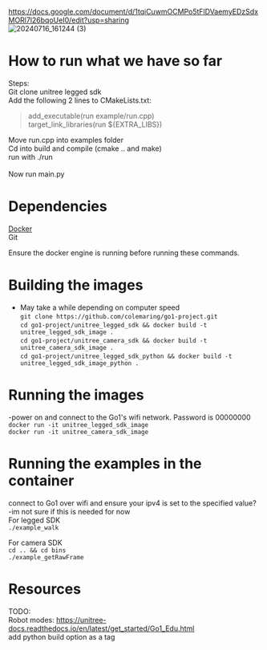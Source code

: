 https://docs.google.com/document/d/1tqiCuwmOCMPo5tFlDVaemyEDzSdxMORl7l26bqoUeI0/edit?usp=sharing<br>
![20240716_161244 (3)](https://github.com/user-attachments/assets/0bbc0fd0-54de-45cb-8d91-351bbafafe30)


# How to run what we have so far
Steps: <br>
Git clone unitree legged sdk <br>
Add the following 2 lines to CMakeLists.txt: <br>
 > add_executable(run example/run.cpp) <br>
 > target_link_libraries(run ${EXTRA_LIBS}) <br>

Move run.cpp into examples folder <br>
Cd into build and compile (cmake .. and make) <br>
run with ./run <br><br>
Now run main.py


# Dependencies
[Docker](https://www.docker.com/get-started/) <br>
Git <br>

Ensure the docker engine is running before running these commands. <br>

# Building the images
 - May take a while depending on computer speed <br>
```git clone https://github.com/colemaring/go1-project.git ```<br>
```cd go1-project/unitree_legged_sdk && docker build -t unitree_legged_sdk_image .```  <br>
```cd go1-project/unitree_camera_sdk && docker build -t unitree_camera_sdk_image .```  <br>
```cd go1-project/unitree_legged_sdk_python && docker build -t unitree_legged_sdk_image_python .```  <br>

# Running the images
-power on and connect to the Go1's wifi network. Password is 00000000 <br>
```docker run -it unitree_legged_sdk_image```  <br>
```docker run -it unitree_camera_sdk_image```  <br>

# Running the examples in the container
connect to Go1 over wifi and ensure your ipv4 is set to the specified value? -im not sure if this is needed for now <br>
For legged SDK <br>
```./example_walk``` <br>

For camera SDK <br>
```cd .. && cd bins ``` <br>
```./example_getRawFrame``` <br>

# Resources
TODO: <br>
Robot modes: https://unitree-docs.readthedocs.io/en/latest/get_started/Go1_Edu.html <br>
add python build option as a tag <br>
